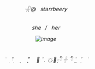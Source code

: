 

<h6 align="center">
 𓇻@‎ ‎ ‎ 𝗌𝗍𝖺𝗋𝗋𝖻𝖾𝖾𝗋𝗒

 <h6 align="center">
 𝗌𝗁𝖾   ‎ ‎  /  ‎ ‎   𝗁𝖾𝗋

![image](https://cdn.discordapp.com/attachments/1394835939809034320/1419014454531592223/IMG_4060.gif?ex=68d037b1&is=68cee631&hm=e8d98dd827904cf2ff71f1a3d7798c1706f9c37b6746a33b0869ce70cea5c1b8&)

<h6 align="center">
࣪⠀ ִ‎   ۫   ּ  ֗  ִ  ‎ ‎   ۪ ‎ ‎ ‎  ⠀̥̾͒‎  ‎ ‎  ‎  ‎          🐏 ۫  ‎ .‎  ㅤ҉ ⃘᰷᰷ི‎  𓏶       ‎       ི ۪‎    ִ     ֗ ִ ۫‎    ִ‎ ‎   ‎ ‎    ࣪  
